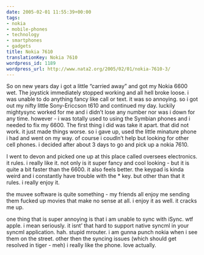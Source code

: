 ```yaml
---
date: 2005-02-01 11:55:39+00:00
tags:
- nokia
- mobile-phones
- technology
- smartphones
- gadgets
title: Nokia 7610
translationKey: Nokia 7610
wordpress_id: 1189
wordpress_url: http://www.nata2.org/2005/02/01/nokia-7610-3/
---
```


So on new years day i got a little “carried away” and got my Nokia 6600 wet. The joystick immediately stopped working and all hell broke loose. i was unable to do anything fancy like call or text. it was so annoying. so i got out my nifty little Sony-Ericcson t610 and continued my day. luckily mightysync worked for me and i didn’t lose any number nor was i down for any time. however - i was totally used to using the Symbian phones and i needed to fix my 6600. The first thing i did was take it apart. that did not work. it just made things worse. so i gave up, used the little minature phone i had and went on my way. of course i coudln’t help but looking for other cell phones. i decided after about 3 days to go and pick up a nokia 7610.

I went to devon and picked one up at this place called oversees electronics. it rules. i really like it. not only is it super fancy and cool looking - but it is quite a bit faster than the 6600. it also feels better. the keypad is kinda weird and i constantly have trouble with the * key. but other than that it rules. i really enjoy it.

the muvee software is quite something - my friends all enjoy me sending them fucked up movies that make no sense at all. i enjoy it as well. it cracks me up.

one thing that is super annoying is that i am unable to sync with iSync. wtf apple. i mean seriously. it isnt’ that hard to support native syncml in your syncml application. hah. stupid mrouter. i am gunna punch nokia when i see them on the street. other then the syncing issues (which should get resolved in tiger - meh) i really like the phone. love actually.